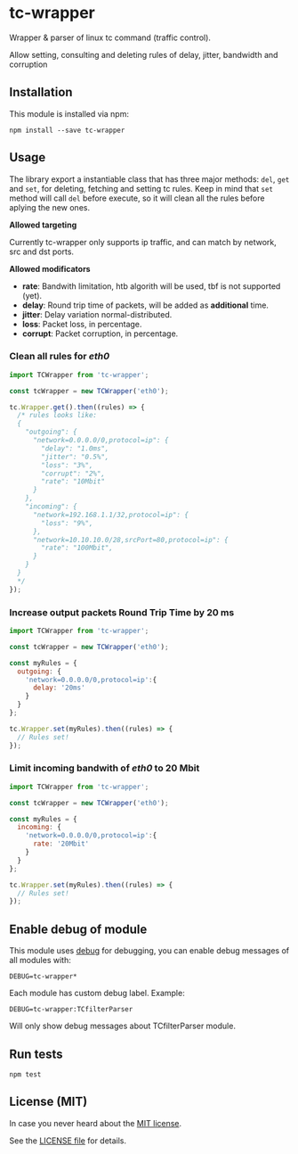# tc-wrapper

Wrapper & parser of linux tc command (traffic control).

Allow setting, consulting and deleting rules of delay, jitter, bandwidth and corruption

## Installation

This module is installed via npm:

```
npm install --save tc-wrapper
```

## Usage

The library export a instantiable class that has three major methods: ```del```, ```get``` and ```set```, for deleting, fetching and setting tc rules.
Keep in mind that ```set``` method will call ```del``` before execute, so it will clean all the rules before aplying the new ones.

**Allowed targeting**

Currently tc-wrapper only supports ip traffic, and can match by network, src and dst ports.

**Allowed modificators**

* **rate**: Bandwith limitation, htb algorith will be used, tbf is not supported (yet).
* **delay**: Round trip time of packets, will be added as **additional** time.
* **jitter**: Delay variation normal-distributed.
* **loss**: Packet loss, in percentage.
* **corrupt**: Packet corruption, in percentage.


### Clean all rules for *eth0*

```js
import TCWrapper from 'tc-wrapper';

const tcWrapper = new TCWrapper('eth0');

tc.Wrapper.get().then((rules) => {
  /* rules looks like:
  {
    "outgoing": {
      "network=0.0.0.0/0,protocol=ip": {
        "delay": "1.0ms",
        "jitter": "0.5%",
        "loss": "3%",
        "corrupt": "2%",
        "rate": "10Mbit"
      }
    },
    "incoming": {
      "network=192.168.1.1/32,protocol=ip": {
        "loss": "9%",
      },
      "network=10.10.10.0/28,srcPort=80,protocol=ip": {
        "rate": "100Mbit",
      }
    }
  }
  */
});
```

### Increase output packets Round Trip Time by 20 ms

```js
import TCWrapper from 'tc-wrapper';

const tcWrapper = new TCWrapper('eth0');

const myRules = {
  outgoing: {
    'network=0.0.0.0/0,protocol=ip':{
      delay: '20ms'
    }
  }
};

tc.Wrapper.set(myRules).then((rules) => {
  // Rules set!
});

```

### Limit incoming bandwith of *eth0* to 20 Mbit

```js
import TCWrapper from 'tc-wrapper';

const tcWrapper = new TCWrapper('eth0');

const myRules = {
  incoming: {
    'network=0.0.0.0/0,protocol=ip':{
      rate: '20Mbit'
    }
  }
};

tc.Wrapper.set(myRules).then((rules) => {
  // Rules set!
});

```


## Enable debug of module

This module uses [debug](https://www.npmjs.com/package/debug) for debugging, you can enable debug messages of all modules with:

```
DEBUG=tc-wrapper*
```

Each module has custom debug label. Example:

```
DEBUG=tc-wrapper:TCfilterParser
```

Will only show debug messages about TCfilterParser module.

## Run tests

```
npm test
```

## License (MIT)

In case you never heard about the [MIT license](http://en.wikipedia.org/wiki/MIT_license).

See the [LICENSE file](LICENSE) for details.